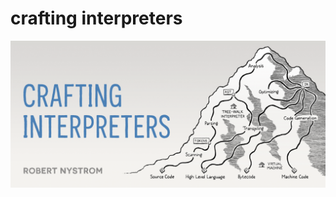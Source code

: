 # crafting interpreters

![crafting interpreters](../../images/reading/technology/crafting_interpreters/crafting_interpreters.png)
